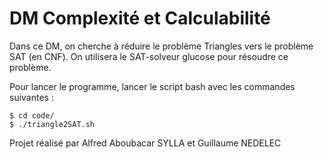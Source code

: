 # DM Complexité et Calculabilité

Dans ce DM, on cherche à réduire le problème Triangles vers le problème SAT (en CNF). On utilisera le SAT-solveur glucose pour résoudre ce problème.


Pour lancer le programme, lancer le script bash avec les commandes suivantes : 

    $ cd code/
    $ ./triangle2SAT.sh

Projet réalisé par Alfred Aboubacar SYLLA et Guillaume NEDELEC
